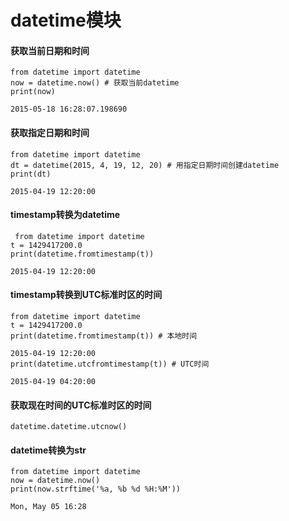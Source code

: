 # datetime模块
#### 获取当前日期和时间
```
from datetime import datetime
now = datetime.now() # 获取当前datetime
print(now)

2015-05-18 16:28:07.198690
```
#### 获取指定日期和时间
```
from datetime import datetime
dt = datetime(2015, 4, 19, 12, 20) # 用指定日期时间创建datetime
print(dt)

2015-04-19 12:20:00
```
#### timestamp转换为datetime
```
 from datetime import datetime
t = 1429417200.0
print(datetime.fromtimestamp(t))

2015-04-19 12:20:00
```
#### timestamp转换到UTC标准时区的时间
```
from datetime import datetime
t = 1429417200.0
print(datetime.fromtimestamp(t)) # 本地时间

2015-04-19 12:20:00
print(datetime.utcfromtimestamp(t)) # UTC时间

2015-04-19 04:20:00
```
#### 获取现在时间的UTC标准时区的时间
```
datetime.datetime.utcnow()
```
#### datetime转换为str
```
from datetime import datetime
now = datetime.now()
print(now.strftime('%a, %b %d %H:%M'))

Mon, May 05 16:28
```
